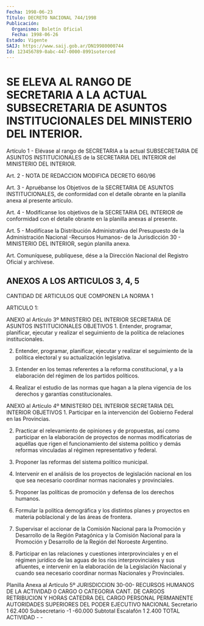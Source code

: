 ```yaml
---
Fecha: 1998-06-23
Título: DECRETO NACIONAL 744/1998
Publicación:
  Organismo: Boletín Oficial
  Fecha: 1998-06-26
Estado: Vigente
SAIJ: https://www.saij.gob.ar/DN19980000744
Id: 123456789-0abc-447-0000-8991soterced
---
```

# SE ELEVA AL RANGO DE SECRETARIA A LA ACTUAL SUBSECRETARIA DE ASUNTOS INSTITUCIONALES DEL MINISTERIO DEL INTERIOR.

<a id="1"></a>
Artículo 1 - Elévase al rango de SECRETARIA a la actual SUBSECRETARIA  DE  ASUNTOS  INSTITUCIONALES  de  la SECRETARIA  DEL INTERIOR del MINISTERIO DEL INTERIOR.

<a id="2"></a>
Art.  2  -  NOTA DE REDACCION MODIFICA DECRETO 660/96

<a id="3"></a>
Art.  3  - Apruébanse los Objetivos de  la  SECRETARIA  DE ASUNTOS INSTITUCIONALES,  de  conformidad  con  el  detalle  obrante  en la planilla anexa al presente artículo.

<a id="4"></a>
Art. 4 - Modifícanse los objetivos de la SECRETARIA DEL INTERIOR de conformidad  con  el  detalle  obrante  en  la  planilla  anexas al presente.

<a id="5"></a>
Art.  5 - Modifícase la Distribución Administrativa del Presupuesto de la Administración Nacional -Recursos Humanos- de la Jurisdicción 30 - MINISTERIO DEL INTERIOR, según planilla anexa.

<a id="6"></a>
Art. Comuníquese, publíquese, dése a la Dirección Nacional del Registro  Oficial  y  archívese.

## ANEXOS A LOS ARTICULOS 3, 4, 5

CANTIDAD DE ARTICULOS QUE COMPONEN LA NORMA 1

<a id="1"></a>
ARTICULO 1:

ANEXO al Artículo 3º MINISTERIO DEL INTERIOR SECRETARIA DE ASUNTOS INSTITUCIONALES OBJETIVOS 1. Entender, programar, planificar, ejecutar y realizar el seguimiento de la política de relaciones institucionales.

2. Entender, programar, planificar, ejecutar y realizar el seguimiento de la política electoral y su actualización legislativa.

3. Entender en los temas referentes a la reforma constitucional, y a la elaboración del régimen de los partidos políticos.

4. Realizar el estudio de las normas que hagan a la plena vigencia de los derechos y garantías constitucionales.

ANEXO al Artículo 4º MINISTERIO DEL INTERIOR SECRETARIA DEL INTERIOR OBJETIVOS 1. Participar en la intervención del Gobierno Federal en las Provincias.

2. Practicar el relevamiento de opiniones y de propuestas, así como participar en la elaboración de proyectos de normas modificatorias de aquéllas que rigen el funcionamiento del sistema político y demás reformas vinculadas al régimen representativo y federal.

3. Proponer las reformas del sistema político municipal.

4. Intervenir en el análisis de los proyectos de legislación nacional en los que sea necesario coordinar normas nacionales y provinciales.

5. Proponer las políticas de promoción y defensa de los derechos humanos.

6. Formular la política demográfica y los distintos planes y proyectos en materia poblacional y de las áreas de frontera.

7. Supervisar el accionar de la Comisión Nacional para la Promoción y Desarrollo de la Región Patagónica y la Comisión Nacional para la Promoción y Desarrollo de la Región del Noroeste Argentino.

8. Participar en las relaciones y cuestiones interprovinciales y en el régimen jurídico de las aguas de los ríos interprovinciales y sus afluentes, e intervenir en la elaboración de la Legislación Nacional y cuando sea necesario coordinar normas Nacionales y Provinciales.

Planilla Anexa al Artículo 5º JURISDICCION 30-00- RECURSOS HUMANOS DE LA ACTIVIDAD 0 CARGO O CATEGORIA   CANT. DE CARGOS     RETRIBUCION Y HORAS CATEDRA     DEL CARGO PERSONAL PERMANENTE AUTORIDADES SUPERIORES DEL PODER EJECUTIVO NACIONAL Secretario     1    62.400 Subsecretario  -1   -60.000 Subtotal Escalafón  1    2.400 TOTAL ACTIVIDAD     -    -